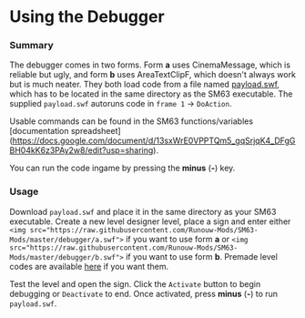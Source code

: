# Using the Debugger

### Summary

The debugger comes in two forms. Form **a** uses CinemaMessage, which is reliable but ugly, and form **b** uses AreaTextClipF, which doesn't always work but is much neater.
They both load code from a file named [payload.swf](https://github.com/Runouw-Modders/SM63-Mods/blob/master/debugger/payload.swf), which has to be located in the same directory as the SM63 executable.
The supplied `payload.swf` autoruns code in `frame 1` -> `DoAction`.

Usable commands can be found in the SM63 functions/variables [documentation spreadsheet] (https://docs.google.com/document/d/13sxWrE0VPPTQm5_gqSrjqK4_DFgGBH04kK6z3PAy2w8/edit?usp=sharing).

You can run the code ingame by pressing the **minus** (**-**) key.

### Usage

Download `payload.swf` and place it in the same directory as your SM63 executable. Create a new level designer level, place a sign and enter either `<img src="https://raw.githubusercontent.com/Runouw-Mods/SM63-Mods/master/debugger/a.swf">` if you want to use form **a** or `<img src="https://raw.githubusercontent.com/Runouw-Mods/SM63-Mods/master/debugger/b.swf">` if you want to use form **b**. 
Premade level codes are available [here](https://raw.githubusercontent.com/Runouw-Mods/SM63-Mods/master/debugger/Debugging.md) if you want them.

Test the level and open the sign. Click the `Activate` button to begin debugging or `Deactivate` to end.
Once activated, press **minus** (**-**) to run `payload.swf`.
